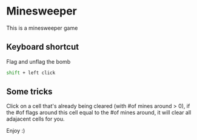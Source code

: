 # Minesweeper
This is a minesweeper game

## Keyboard shortcut

Flag and unflag the bomb

```bash
shift + left click
```

## Some tricks
Click on a cell that's already being cleared (with #of mines around > 0), if the #of flags around this cell equal to the #of mines around, it will clear all adajacent cells for you.

Enjoy :)